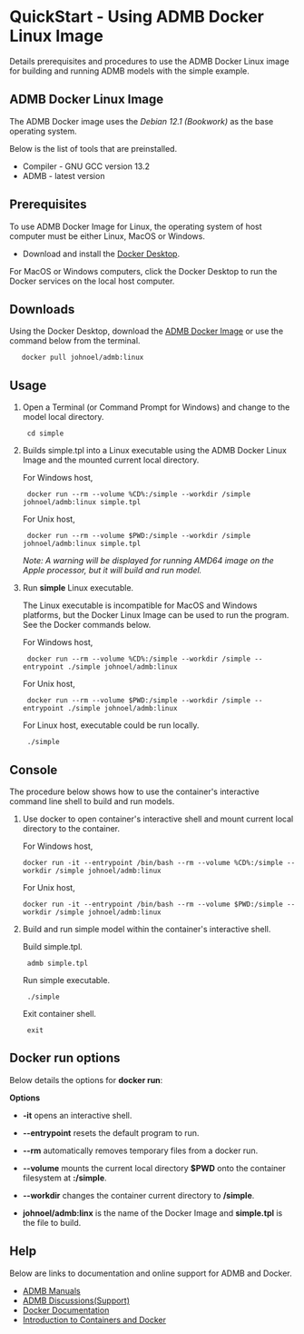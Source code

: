 QuickStart - Using ADMB Docker Linux Image
==========================================

Details prerequisites and procedures to use the ADMB Docker Linux image for building and running ADMB models with the simple example.

ADMB Docker Linux Image
-----------------------

The ADMB Docker image uses the *Debian 12.1 (Bookwork)* as the base operating system.

Below is the list of tools that are preinstalled.

* Compiler - GNU GCC version 13.2 
* ADMB - latest version

Prerequisites
-------------

To use ADMB Docker Image for Linux, the operating system of host computer must be either Linux, MacOS or Windows.

* Download and install the [Docker Desktop](https://www.docker.com/products/docker-desktop/).

For MacOS or Windows computers, click the Docker Desktop to run the Docker services on the local host computer.

Downloads
---------

Using the Docker Desktop, download the [ADMB Docker Image](https://hub.docker.com/r/johnoel/admb/) or use the command below from the terminal.

       docker pull johnoel/admb:linux

Usage
-----

1. Open a Terminal (or Command Prompt for Windows) and change to the model local directory.

        cd simple

2. Builds simple.tpl into a Linux executable using the ADMB Docker Linux Image and the mounted current local directory.

   For Windows host,
   
        docker run --rm --volume %CD%:/simple --workdir /simple johnoel/admb:linux simple.tpl

   For Unix host,

        docker run --rm --volume $PWD:/simple --workdir /simple johnoel/admb:linux simple.tpl

   _*Note*: A warning will be displayed for running AMD64 image on the Apple processor, but it will build and run model._

4. Run **simple** Linux executable.

   The Linux executable is incompatible for MacOS and Windows platforms, but the Docker Linux Image can be used to run the program.  See the Docker commands below.

   For Windows host,

        docker run --rm --volume %CD%:/simple --workdir /simple --entrypoint ./simple johnoel/admb:linux
        
   For Unix host,

        docker run --rm --volume $PWD:/simple --workdir /simple --entrypoint ./simple johnoel/admb:linux

   For Linux host, executable could be run locally.
   
        ./simple

Console
-------

The procedure below shows how to use the container's interactive command line shell to build and run models.

1. Use docker to open container's interactive shell and mount current local directory to the container.

   For Windows host,
   
       docker run -it --entrypoint /bin/bash --rm --volume %CD%:/simple --workdir /simple johnoel/admb:linux

   For Unix host,
   
       docker run -it --entrypoint /bin/bash --rm --volume $PWD:/simple --workdir /simple johnoel/admb:linux

2. Build and run simple model within the container's interactive shell.
    
      Build simple.tpl.

        admb simple.tpl

      Run simple executable.

        ./simple

      Exit container shell.

        exit

Docker run options
------------------

Below details the options for **docker run**:

**Options**

* **-it** opens an interactive shell.

* **--entrypoint** resets the default program to run.

* **--rm** automatically removes temporary files from a docker run.

* **--volume** mounts the current local directory **$PWD** onto the container filesystem at **:/simple**.

* **--workdir** changes the container current directory to **/simple**. 

* **johnoel/admb:linx** is the name of the Docker Image and **simple.tpl** is the file to build.

Help
----

Below are links to documentation and online support for ADMB and Docker.

* [ADMB Manuals](https://www.admb-project.org/docs/manuals/)
* [ADMB Discussions(Support)](https://github.com/admb-project/admb/discussions)
* [Docker Documentation](https://docs.docker.com/)
* [Introduction to Containers and Docker](https://learn.microsoft.com/en-us/dotnet/architecture/microservices/container-docker-introduction/)

